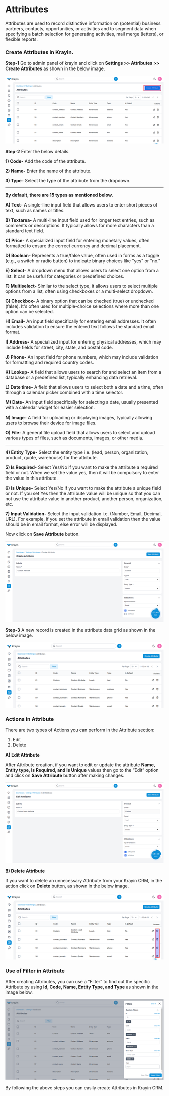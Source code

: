 # Attributes

Attributes are used to record distinctive information on (potential) business partners, contacts, opportunities, or activities and to segment data when specifying a batch selection for generating activities, mail merge (letters), or flexible reports.

### Create Attributes in Krayin.

**Step-1** Go to admin panel of krayin and click on **Settings >> Attributes >> Create Attributes** as shown in the below image.

![Attributes](../../assets/2.x/images/setting/attribute.png)

**Step-2** Enter the below details.

**1) Code-** Add the code of the attribute.

**2) Name-** Enter the name of the attribute.

**3) Type-** Select the type of the attribute from the dropdown.

-------------------------------------------------------------------------------------------------------------
**By default, there are 15 types as mentioned below.**

**A) Text-** A single-line input field that allows users to enter short pieces of text, such as names or titles.

**B) Textarea-** A multi-line input field used for longer text entries, such as comments or descriptions. It typically allows for more characters than a standard text field.

**C) Price-** A specialized input field for entering monetary values, often formatted to ensure the correct currency and decimal placement.

**D) Boolean-** Represents a true/false value, often used in forms as a toggle (e.g., a switch or radio button) to indicate binary choices like "yes" or "no." 

**E) Select-** A dropdown menu that allows users to select one option from a list. It can be useful for categories or predefined choices.

**F) Multiselect-** Similar to the select type, it allows users to select multiple options from a list, often using checkboxes or a multi-select dropdown.

**G) Checkbox-** A binary option that can be checked (true) or unchecked (false). It's often used for multiple-choice selections where more than one option can be selected.

**H) Email-** An input field specifically for entering email addresses. It often includes validation to ensure the entered text follows the standard email format.

**I) Address-** A specialized input for entering physical addresses, which may include fields for street, city, state, and postal code.

**J) Phone-** An input field for phone numbers, which may include validation for formatting and required country codes. 

**K) Lookup-** A field that allows users to search for and select an item from a database or a predefined list, typically enhancing data retrieval. 

**L) Date time-** A field that allows users to select both a date and a time, often through a calendar picker combined with a time selector.

**M) Date-** An input field specifically for selecting a date, usually presented with a calendar widget for easier selection. 

**N) Image-** A field for uploading or displaying images, typically allowing users to browse their device for image files.

**O) File-** A general file upload field that allows users to select and upload various types of files, such as documents, images, or other media. 

-------------------------------------------------------------------------------------------------------------
**4) Entity Type-** Select the entity type i.e. (lead, person, organization, product, quote, warehouse) for the attribute.

**5) Is Required-** Select Yes/No if you want to make the attribute a required field or not. When we set the value yes, then it will be compulsory to enter the value in this attribute.   

**6) Is Unique-** Select Yes/No if you want to make the attribute a unique field or not. If you set Yes then the attribute value will be unique so that you can not use the attribute value in another product, another person, organization, etc.

**7) Input Validation-** Select the input validation i.e. (Number, Email, Decimal, URL). For example, if you set the attribute in email validation then the value should be in email format, else error will be displayed.

Now click on **Save Attribute** button. 

![Create Attributes](../../assets/2.x/images/setting/createAttribute.png)

**Step-3** A new record is created in the attribute data grid as shown in the below image.

![Attributes Grid](../../assets/2.x/images/setting/attributeGrid.png)

### Actions in Attribute

There are two types of Actions you can perform in the Attribute section:

1) Edit
2) Delete

**A) Edit Attribute**

After Attribute creation, if you want to edit or update the attribute **Name, Entity type, Is Required, and Is Unique** values then go to the “Edit” option and click on **Save Attribute** button after making changes. 

![Attribute Edit](../../assets/2.x/images/setting/editAttribute.png)

**B) Delete Attribute**

If you want to delete an unnecessary Attribute from your Krayin CRM, in the action click on **Delete** button, as shown in the below image.

![Attribute Delete](../../assets/2.x/images/setting/deleteAttribute.png)

### Use of Filter in Attribute

After creating Attributes, you can use a “Filter” to find out the specific Attribute by using **Id, Code, Name, Entity Type, and Type** as shown in the image below.

![Filter Attribute](../../assets/2.x/images/setting/attributeFilter.png)

By following the above steps you can easily create Attributes in Krayin CRM.

